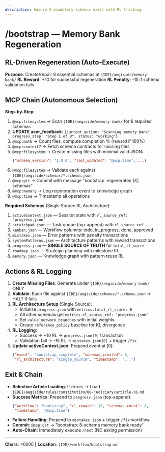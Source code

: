 ```yaml
---
description: Ensure 8 mandatory schemas exist with RL tracking
---
```


# /bootstrap — Memory Bank Regeneration

## RL-Driven Regeneration (Auto-Execute)

**Purpose**: Create/repair 8 essential schemas at `{IDE}/aegiside/memory-bank/`
**RL Reward**: +10 for successful regeneration
**RL Penalty**: -15 if schema validation fails

## MCP Chain (Autonomous Selection)

**Step-by-Step**:
1. `@mcp:filesystem` → Scan `{IDE}/aegiside/memory-bank/` for 8 required schemas
2. **UPDATE user_feedback**: `{current_action: "Scanning memory bank", progress_step: "Step 1 of 8", status: "working"}`
3. `@mcp:math` → Count files, compute completion % (reward if 100%)
3. `@mcp:context7` → Fetch schema contracts for missing files
4. `@mcp:filesystem` → Create missing files with minimal valid JSON:
   ```json
   {"schema_version": "1.0.0", "last_updated": "@mcp:time", ...}
   ```
5. `@mcp:filesystem` → Validate each against `{IDE}/aegiside/schemas/*.schema.json`
6. `@mcp:git` → Commit with message "bootstrap: regenerated [X] schemas"
7. `@mcp:memory` → Log regeneration event to knowledge graph
8. `@mcp:time` → Timestamp all operations

**Required Schemas** (Single Source RL Architecture):
1. `activeContext.json` — Session state with `rl_source_ref: "progress.json"`
2. `scratchpad.json` — Task queue (top-append) with `rl_source_ref`
3. `kanban.json` — Workflow columns: todo, in_progress, done, approved
4. `mistakes.json` — Error patterns with penalty transactions
5. `systemPatterns.json` — Architecture patterns with reward transactions
6. `progress.json` — **SINGLE SOURCE OF TRUTH** for `total_rl_score`
7. `roadmap.json` — Strategic planning with milestone RL
8. `memory.json` — Knowledge graph with pattern reuse RL

## Actions & RL Logging

1. **Create Missing Files**: Generate under `{IDE}/aegiside/memory-bank/` ONLY
2. **Validate**: Each file against `{IDE}/aegiside/schemas/*.schema.json` → HALT if fails
3. **RL Architecture Setup** (Single Source):
   - Initialize `progress.json` with `metrics.total_rl_score: 0`
   - All other schemas get `metrics.rl_source_ref: "progress.json"`
   - Set `value_network_branches` with initial weights
   - Create `reference_policy` baseline for KL divergence
4. **RL Logging**:
   - Success → +10 RL → `progress.json[0]` transaction
   - Validation fail → -15 RL → `mistakes.json[0]` + trigger `/fix`
5. **Update activeContext.json**: Prepend event at [0]:
   ```json
   {"event": "bootstrap_complete", "schemas_created": 8,
    "rl_architecture": "single_source", "timestamp": "..."}
   ```

## Exit & Chain

- **Selective Article Loading**: If errors → Load `{IDE}/aegiside/rules/constitution/08-judiciary/article-36.md`
- **Success Metrics**: Prepend to `progress.json` (top-append):
  ```json
  {"workflow": "bootstrap", "rl_reward": 10, "schemas_count": 8, 
   "timestamp": "@mcp:time"}
  ```
- **Failure Handling**: Prepend to `mistakes.json` + trigger `/fix` workflow
- **Commit**: `@mcp:git` → "bootstrap: 8-schema memory bank ready"
- **Auto-Chain**: Immediately execute `/next` (NO asking permission)

---
**Chars**: <6000 | **Location**: `{IDE}/workflow/bootstrap.md`
